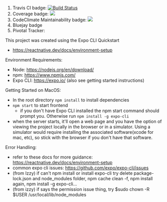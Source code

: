 1) Travis CI badge: [![Build Status](https://travis-ci.com/jkiyasu/BGB-ReactNative.svg?branch=main)](https://travis-ci.com/jkiyasu/BGB-ReactNative)
2) Coverage badge: <a href="https://codeclimate.com/github/jkiyasu/BGB-ReactNative/test_coverage"><img src="https://api.codeclimate.com/v1/badges/a3db8f8db379bb801682/test_coverage" /></a>
3) CodeClimate Maintainability badge: <a href="https://codeclimate.com/github/jkiyasu/BGB-ReactNative/maintainability"><img src="https://api.codeclimate.com/v1/badges/a3db8f8db379bb801682/maintainability" /></a>
4) Bluejay badge
5) Pivotal Tracker: 


This project was created using the Expo CLI Quickstart
  - https://reactnative.dev/docs/environment-setup

Environment Requirements:
  - Node: https://nodejs.org/en/download/
  - npm: https://www.npmjs.com/
  - Expo CLI: https://expo.io/ (also see getting started instructions)

Getting Started on MacOS:
  * In the root directory `npm install` to install dependencies
  * `npm start` to start frontend
    - if you don't have Expo CLI installed the npm start command should prompt you. Otherwise run `npm install -g expo-cli`
  * when the server starts, it'll open a web page and you have the option of viewing the project locally in the browser or in a simulator. Using a simulator would require installing the associated software(xcode for mac, etc), so stick with the browser if you don't have that software.

Error Handling:
  - refer to these docs for more guidance: https://reactnative.dev/docs/environment-setup
  - common expo cli issues: https://github.com/expo/expo-cli/issues
  - (from Izzy) if can't npm install or install expo-cli try delete package-lock.json and node_modules folder, 
  npm cache clean -f, 
  npm install again, npm install -g expo-cli...
  - (from izzy) if says the permission issue thing, try $sudo chown -R $USER /usr/local/lib/node_modules
 
  
